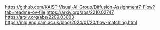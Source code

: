 https://github.com/KAIST-Visual-AI-Group/Diffusion-Assignment7-Flow?tab=readme-ov-file
https://arxiv.org/abs/2210.02747
https://arxiv.org/abs/2209.03003
https://mlg.eng.cam.ac.uk/blog/2024/01/20/flow-matching.html
